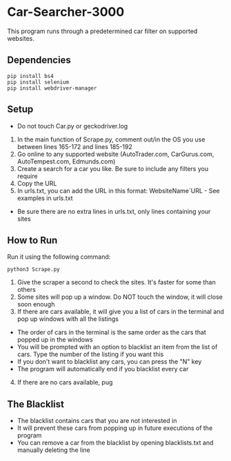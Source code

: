 # Car-Searcher-3000
This program runs through a predetermined car filter on supported websites.

## Dependencies
```console
pip install bs4
pip install selenium
pip install webdriver-manager
```

## Setup
* Do not touch Car.py or geckodriver.log
1. In the main function of Scrape.py, comment out/in the OS you use between lines 165-172 and lines 185-192
2. Go online to any supported website (AutoTrader.com, CarGurus.com, AutoTempest.com, Edmunds.com)
3. Create a search for a car you like. Be sure to include any filters you require
4. Copy the URL
5. In urls.txt, you can add the URL in this format: WebsiteName`URL - See examples in urls.txt
* Be sure there are no extra lines in urls.txt, only lines containing your sites

## How to Run
Run it using the following command:
```console
python3 Scrape.py
```

1. Give the scraper a second to check the sites. It's faster for some than others
2. Some sites will pop up a window. Do NOT touch the window, it will close soon enough
3. If there are cars available, it will give you a list of cars in the terminal and pop up windows with all the listings
* The order of cars in the terminal is the same order as the cars that popped up in the windows
* You will be prompted with an option to blacklist an item from the list of cars. Type the number of the listing if you want this
* If you don't want to blacklist any cars, you can press the "N" key
* The program will automatically end if you blacklist every car
4. If there are no cars available, pug

## The Blacklist
* The blacklist contains cars that you are not interested in
* It will prevent these cars from popping up in future executions of the program
* You can remove a car from the blacklist by opening blacklists.txt and manually deleting the line